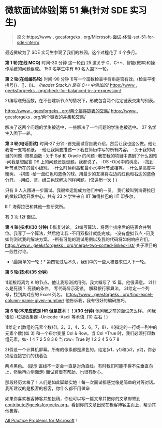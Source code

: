 # 微软面试体验|第 51 集(针对 SDE 实习生)

> 原文:[https://www . geesforgeks . org/Microsoft-面试-体验-set-51-for-sde-intern/](https://www.geeksforgeeks.org/microsoft-interview-experience-set-51-for-sde-intern/)

最近微软为了 SDE 实习生参观了我们的校园。这个过程花了 4 个多月。

**第 1 轮(在线 MCQ)**
时间-30 分钟
这一轮由 25 道关于 C、C++、智能(概率)和操作系统的问题组成。
150 名学生中有 60 名入围下一轮。

**第 2 轮(在线编码轮)**
时间-90 分钟
1)写一个函数检查字符串是否有效。(检查平衡括号{}、[]、())。
*/header Stack.h 是在 C++中添加的/*
[https://www . geeksforgeeks . org/check-for-balanced-in-a-expression/](https://www.geeksforgeeks.org/check-for-balanced-parentheses-in-an-expression/)

2)编写递归函数，在不创建新节点的情况下，形成包含两个给定链表交集的列表。

[https://www . geesforgeks . org/两个排序链表的交集/](https://www.geeksforgeeks.org/intersection-of-two-sorted-linked-lists/)
[https://www . geesforgeks . org/两个链表的并集和交集/](https://www.geeksforgeeks.org/union-and-intersection-of-two-linked-lists/)

解决了这两个问题的学生被选中，一些解决了一个问题的学生也被选中。
37 名学生入围下一轮。

**第 3 轮(电话面试)**
时间-27 分钟
-首先面试官自我介绍。然后让我也这么做。他让我带一支笔和纸。
-他让我简要描述一下我在简历中写的所有内容。
-关于我的项目的问题
-随机函数
-关于 Sql 和 Oracle 的问题
-我在我的项目中遇到了什么困难
-问我是想回答 DS 上的问题还是谜题。我都说了。
-DS
-O(n)中的树高。
–找到叶节点所在的最小级别。
-什么时候树高和最小水平叶节点相等。
-什么是高度平衡树。
-拼图
-给一盘红色和蓝色的球。用最少的互换将左边的红色和右边的蓝色分开。
-用红、蓝、绿三色球解决同样问题。(仅遍历一次！)

只有 9 人入围进一步面试。我很幸运能成为他们中的一员。
我们被叫到海得拉巴的微软印度开发中心。共有 23 名学生来自 IIT 海得拉巴的 IIT 印多尔，

IIIT 海得拉巴和其他一些研究所。

有 3 次 f2f 面试。

**第 4 轮(技术)(30 分钟)**
1)恢复讨论。
2)编写算法，将两个排序后的链表合并到位。我写了一个算法，然后他让我
-不用双指针就能完成。
-没有虚拟节点
-问我如何测试我的解决方案。
-所有可能的测试用例以及我的代码将如何响应它们。
[https://www . geeksforgeeks . org/merge-two-sorted-linked-list/](https://www.geeksforgeeks.org/merge-two-sorted-linked-lists/)
关于项目的一般性讨论。
* \最简单的一轮！\*
第四轮过后不久，我们中的一些人被要求进入下一轮。

**第 5 轮(技术)(35 分钟)**

1)距根距离为 K 的节点。他让我写测试用例。我大概写了 15 篇。他很满意。
2)什么是死锁？
死锁的条件。
写代码显示死锁。
解释银行家算法。
3)给定一个列号，找到其对应的 Excel 列名。
[https://www . geesforgeks . org/find-excel-column-name-given-number/](https://www.geeksforgeeks.org/find-excel-column-name-given-number/)
他告诉我，我有很好的编码技巧。

**第 6 轮(本来应该是 HR 但是技术！！)(30 分钟)**
他问我之前的面试怎么样。
问我诸如
-垃圾收集器
-Unicode
-Ascii 等术语..(10 左右！)

1)给定 n(数组的元素个数){1，2，3，4，5，6，7，8}，K(指定的一行或一列中的元素个数)(如 3)
和一个布尔变量 Col & Row。当 Col =True 时，我们必须打印数组元素，如-
1 4 7
2 5 8
3 6
当 row= True 时
1 2 3
4 5 6
7 8

2)假设一个计算机屏幕。所有的像素都是黑色的。给定(x1，y1)和(x2，y2)，你必须给连接它们的线着色

两点黑色。
(提示:直线不一定会一直是对角直线。有时我们可能不得不先垂直向上，然后再向侧面走)
面试官很有帮助，也很有耐心。

那段经历太棒了！人们是如此脚踏实地！每一次面试都感觉像是简单的对等对话。
我所建议的是极客的极客，你什么都不用做😀

如果你喜欢极客博客并想投稿，你也可以写一篇文章并把你的文章邮寄到 contribute@geeksforgeeks.org。看到你的文章出现在极客博客主页上，帮助其他极客。

[All Practice Problems for Microsoft](https://practice.geeksforgeeks.org/company/Microsoft/) !